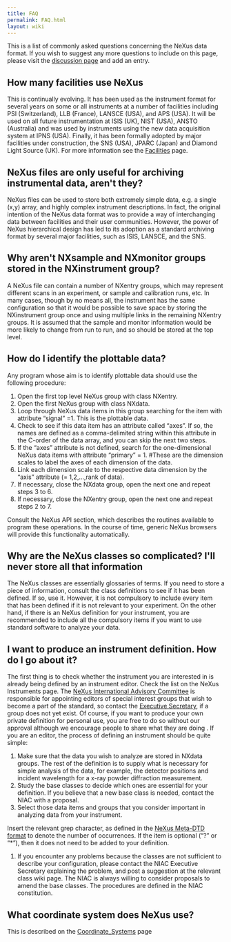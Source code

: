 ```yaml
---
title: FAQ
permalink: FAQ.html
layout: wiki
---
```


This is a list of commonly asked questions concerning the NeXus data
format. If you wish to suggest any more questions to include on this
page, please visit the [discussion page](Talk:FAQ.html "wikilink") and add an
entry.

How many facilities use NeXus
-----------------------------

This is continually evolving. It has been used as the instrument format
for several years on some or all instruments at a number of facilities
including PSI (Switzerland), LLB (France), LANSCE (USA), and APS (USA).
It will be used on all future instrumentation at ISIS (UK), NIST (USA),
ANSTO (Australia) and was used by instruments using the new data
acquisition system at IPNS (USA). Finally, it has been formally adopted
by major facilities under construction, the SNS (USA), JPARC (Japan) and
Diamond Light Source (UK). For more information see the
[Facilities](Facilities.html "wikilink") page.

NeXus files are only useful for archiving instrumental data, aren't they?
-------------------------------------------------------------------------

NeXus files can be used to store both extremely simple data, e.g. a
single (x,y) array, and highly complex instrument descriptions. In fact,
the original intention of the NeXus data format was to provide a way of
interchanging data between facilities and their user communities.
However, the power of NeXus hierarchical design has led to its adoption
as a standard archiving format by several major facilities, such as
ISIS, LANSCE, and the SNS.

Why aren't NXsample and NXmonitor groups stored in the NXinstrument group?
--------------------------------------------------------------------------

A NeXus file can contain a number of NXentry groups, which may represent
different scans in an experiment, or sample and calibration runs, etc.
In many cases, though by no means all, the instrument has the same
configuration so that it would be possible to save space by storing the
NXinstrument group once and using multiple links in the remaining
NXentry groups. It is assumed that the sample and monitor information
would be more likely to change from run to run, and so should be stored
at the top level.

How do I identify the plottable data?
-------------------------------------

Any program whose aim is to identify plottable data should use the
following procedure:

1.  Open the first top level NeXus group with class NXentry.
2.  Open the first NeXus group with class NXdata.
3.  Loop through NeXus data items in this group searching for the item
    with attribute “signal” =1. This is the plottable data.
4.  Check to see if this data item has an attribute called “axes”. If
    so, the names are defined as a comma-delimited string within this
    attribute in the C-order of the data array, and you can skip the
    next two steps.
5.  If the “axes” attribute is not defined, search for the
    one-dimensional NeXus data items with attribute “primary” = 1.
    \#These are the dimension scales to label the axes of each dimension
    of the data.
6.  Link each dimension scale to the respective data dimension by the
    “axis” attribute (= 1,2,...,rank of data).
7.  If necessary, close the NXdata group, open the next one and repeat
    steps 3 to 6.
8.  If necessary, close the NXentry group, open the next one and repeat
    steps 2 to 7.

Consult the NeXus API section, which describes the routines available to
program these operations. In the course of time, generic NeXus browsers
will provide this functionality automatically.

Why are the NeXus classes so complicated? I'll never store all that information
-------------------------------------------------------------------------------

The NeXus classes are essentially glossaries of terms. If you need to
store a piece of information, consult the class definitions to see if it
has been defined. If so, use it. However, it is not compulsory to
include every item that has been defined if it is not relevant to your
experiment. On the other hand, if there is an NeXus definition for your
instrument, you are recommended to include all the compulsory items if
you want to use standard software to analyze your data.

I want to produce an instrument definition. How do I go about it?
-----------------------------------------------------------------

The first thing is to check whether the instrument you are interested in
is already being defined by an instrument editor. Check the list on the
NeXus Instruments page. The [NeXus International Advisory
Committee](NIAC.html "wikilink") is responsible for appointing editors of
special interest groups that wish to become a part of the standard, so
contact the [Executive Secretary](NIAC.html "wikilink"), if a group does not
yet exist. Of course, if you want to produce your own private definition
for personal use, you are free to do so without our approval although we
encourage people to share what they are doing . If you are an editor,
the process of defining an instrument should be quite simple:

1.  Make sure that the data you wish to analyze are stored in NXdata
    groups. The rest of the definition is to supply what is necessary
    for simple analysis of the data, for example, the detector positions
    and incident wavelength for a x-ray powder diffraction measurement.
2.  Study the base classes to decide which ones are essential for your
    definition. If you believe that a new base class is needed, contact
    the NIAC with a proposal.
3.  Select those data items and groups that you consider important in
    analyzing data from your instrument.

Insert the relevant grep character, as defined in the [NeXus Meta-DTD
format](Metaformat.html "wikilink") to denote the number of occurrences. If
the item is optional (“?” or “\*”), then it does not need to be added to
your definition.

1.  If you encounter any problems because the classes are not sufficient
    to describe your configuration, please contact the NIAC Executive
    Secretary explaining the problem, and post a suggestion at the
    relevant class wiki page. The NIAC is always willing to consider
    proposals to amend the base classes. The procedures are defined in
    the NIAC constitution.

What coordinate system does NeXus use?
--------------------------------------

This is described on the
[Coordinate\_Systems](Coordinate_Systems.html "wikilink") page
